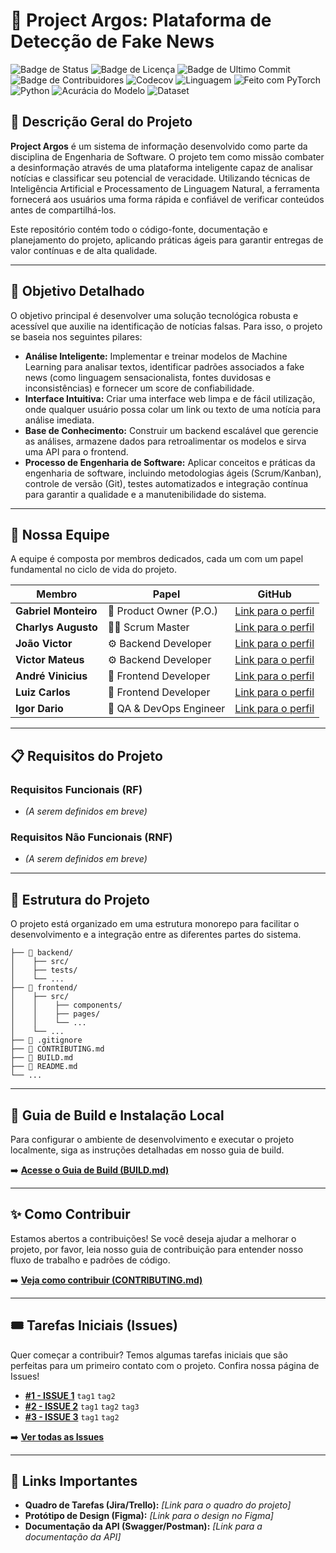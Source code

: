 # 🤖 Project Argos: Plataforma de Detecção de Fake News

![Badge de Status](https://img.shields.io/badge/status-em%20desenvolvimento-yellow)
![Badge de Licença](https://img.shields.io/github/license/krosct/Projeto-ESS)
![Badge de Ultimo Commit](https://img.shields.io/github/last-commit/krosct/Projeto-ESS)
![Badge de Contribuidores](https://img.shields.io/github/contributors/krosct/Projeto-ESS)
![Codecov](https://img.shields.io/codecov/c/github/krosct/Projeto-ESS)
![Linguagem](https://img.shields.io/github/languages/top/krosct/Projeto-ESS)
![Feito com PyTorch](https://img.shields.io/badge/Feito%20com-PyTorch-EE4C2C?logo=pytorch)
![Python](https://img.shields.io/badge/python-3.9+-blue.svg?logo=python&logoColor=yellow)
![Acurácia do Modelo](https://img.shields.io/badge/Acurácia-00%-success)
![Dataset](https://img.shields.io/badge/Dataset-TO%20DEFINE-orange)
<!-- ![Feito com TensorFlow](https://img.shields.io/badge/Feito%20com-TensorFlow-FF6F00?logo=tensorflow) -->
## 📖 Descrição Geral do Projeto

**Project Argos** é um sistema de informação desenvolvido como parte da disciplina de Engenharia de Software. O projeto tem como missão combater a desinformação através de uma plataforma inteligente capaz de analisar notícias e classificar seu potencial de veracidade. Utilizando técnicas de Inteligência Artificial e Processamento de Linguagem Natural, a ferramenta fornecerá aos usuários uma forma rápida e confiável de verificar conteúdos antes de compartilhá-los.

Este repositório contém todo o código-fonte, documentação e planejamento do projeto, aplicando práticas ágeis para garantir entregas de valor contínuas e de alta qualidade.

---

## 🎯 Objetivo Detalhado

O objetivo principal é desenvolver uma solução tecnológica robusta e acessível que auxilie na identificação de notícias falsas. Para isso, o projeto se baseia nos seguintes pilares:

- **Análise Inteligente:** Implementar e treinar modelos de Machine Learning para analisar textos, identificar padrões associados a fake news (como linguagem sensacionalista, fontes duvidosas e inconsistências) e fornecer um score de confiabilidade.
- **Interface Intuitiva:** Criar uma interface web limpa e de fácil utilização, onde qualquer usuário possa colar um link ou texto de uma notícia para análise imediata.
- **Base de Conhecimento:** Construir um backend escalável que gerencie as análises, armazene dados para retroalimentar os modelos e sirva uma API para o frontend.
- **Processo de Engenharia de Software:** Aplicar conceitos e práticas da engenharia de software, incluindo metodologias ágeis (Scrum/Kanban), controle de versão (Git), testes automatizados e integração contínua para garantir a qualidade e a manutenibilidade do sistema.

---

## 👥 Nossa Equipe

A equipe é composta por membros dedicados, cada um com um papel fundamental no ciclo de vida do projeto.

| Membro              | Papel                      | GitHub                                        |
| ------------------- | -------------------------- | --------------------------------------------- |
| **Gabriel Monteiro** | 🤵 Product Owner (P.O.)    | [Link para o perfil](https://github.com/krosct) |
| **Charlys Augusto** |  🧑‍💻 Scrum Master         | [Link para o perfil](https://github.com/user) |
| **João Victor** | ⚙️ Backend Developer       | [Link para o perfil](https://github.com/user) |
| **Victor Mateus** | ⚙️ Backend Developer       | [Link para o perfil](https://github.com/user) |
| **André Vinicius** | 🎨 Frontend Developer      | [Link para o perfil](https://github.com/user) |
| **Luiz Carlos** | 🎨 Frontend Developer      | [Link para o perfil](https://github.com/user) |
| **Igor Dario** | 🧪 QA & DevOps Engineer    | [Link para o perfil](https://github.com/user) |

---

## 📋 Requisitos do Projeto

### Requisitos Funcionais (RF)

* *(A serem definidos em breve)*

### Requisitos Não Funcionais (RNF)

* *(A serem definidos em breve)*

---

## 📁 Estrutura do Projeto

O projeto está organizado em uma estrutura monorepo para facilitar o desenvolvimento e a integração entre as diferentes partes do sistema.

```
├── 📁 backend/
│    ├── src/
│    ├── tests/
│    └── ...
├── 📁 frontend/
│    ├── src/
│    │    ├── components/
│    │    ├── pages/
│    │    └── ...
│    └── ...
├── 📄 .gitignore
├── 📄 CONTRIBUTING.md
├── 📄 BUILD.md
├── 📄 README.md
└── ...
```
---

## 🚀 Guia de Build e Instalação Local

Para configurar o ambiente de desenvolvimento e executar o projeto localmente, siga as instruções detalhadas em nosso guia de build.

➡️ **[Acesse o Guia de Build (BUILD.md)](./BUILD.md)**

---

## ✨ Como Contribuir

Estamos abertos a contribuições! Se você deseja ajudar a melhorar o projeto, por favor, leia nosso guia de contribuição para entender nosso fluxo de trabalho e padrões de código.

➡️ **[Veja como contribuir (CONTRIBUTING.md)](./CONTRIBUTING.md)**

---

## 🎟️ Tarefas Iniciais (Issues)

Quer começar a contribuir? Temos algumas tarefas iniciais que são perfeitas para um primeiro contato com o projeto. Confira nossa página de Issues!

- **[#1 - ISSUE 1](https://github.com/user/repo/issues/1)** `tag1` `tag2`
- **[#2 - ISSUE 2](https://github.com/user/repo/issues/2)** `tag1` `tag2` `tag3`
- **[#3 - ISSUE 3](https://github.com/user/repo/issues/3)** `tag1` `tag2`

➡️ **[Ver todas as Issues](https://github.com/user/repo/issues)**

---

## 🔗 Links Importantes

- **Quadro de Tarefas (Jira/Trello):** *[Link para o quadro do projeto]*
- **Protótipo de Design (Figma):** *[Link para o design no Figma]*
- **Documentação da API (Swagger/Postman):** *[Link para a documentação da API]*
